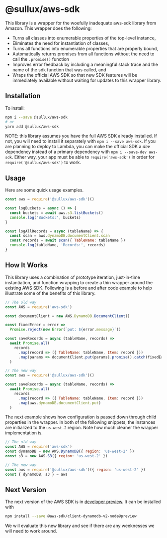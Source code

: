 # @sullux/aws-sdk

This library is a wrapper for the woefully inadequate aws-sdk library from Amazon. This wrapper does the following:

* Turns all classes into enumerable properties of the top-level instance,
* Eliminates the need for instantiation of classes,
* Turns all functions into enumerable properties that are properly bound,
* Automatically returns promises from all functions without the need to call the `.promise()` function
* Improves error feedback by including a meaningful stack trace and the name of the sdk function that was called, and
* Wraps the official AWS SDK so that new SDK features will be immediately available without waiting for updates to this wrapper library.

## Installation

To install:

```bash
npm i --save @sullux/aws-sdk
# or
yarn add @sullux/aws-sdk
```

NOTE: this library assumes you have the full AWS SDK already installed. If not, you will need to install it separately with `npm i --save aws-sdk`. If you are planning to deploy to Lambda, you can make the official SDK a _dev_ dependency instead of a primary dependency with `npm i --save-dev aws-sdk`. Either way, your app must be able to `require('aws-sdk')` in order for `require('@sullux/aws-sdk')` to work.

## Usage

Here are some quick usage examples.

```javascript
const aws = require('@sullux/aws-sdk')()

const logBuckets = async () => {
  const buckets = await aws.s3.listBuckets()
  console.log('Buckets:', buckets)
}

const logAllRecords = async (tableName) => {
  const scan = aws.dynamoDB.documentClient.scan
  const records = await scan({ TableName: tableName })
  console.log(tableName, 'Records:', records)
}
```

## How It Works

This library uses a combination of prototype iteration, just-in-time instantiation, and function wrapping to create a thin wrapper around the existing AWS SDK. Following is a before and after code example to help illustrate some of the benefits of this library.

```javascript
// The old way
const AWS = require('aws-sdk')

const documentClient = new AWS.DynamoDB.DocumentClient()

const fixedError = error =>
  Promise.reject(new Error(`put: ${error.message}`))

const saveRecords = async (tableName, records) =>
  await Promise.all(
    records
      .map(record => ({ TableName: tableName, Item: record }))
      .map(params => documentClient.put(params).promise().catch(fixedError))
  )

// The new way
const aws = require('@sullux/aws-sdk')()

const saveRecords = async (tableName, records) =>
  await Promise.all(
    records
      .map(record => ({ TableName: tableName, Item: record }))
      .map(aws.dynamoDB.documentClient.put)
  )
```

The next example shows how configuration is passed down through child properties in the wrapper. In both of the following snippets, the instances are initialized to the `us-west-2` region. Note how much cleaner the wrapper implementation is.

```javascript
// The old way
const AWS = require('aws-sdk')
const dynamoDB = new AWS.DynamoDB({ region: 'us-west-2' })
const s3 = new AWS.S3({ region: 'us-west-2' })

// The new way
const aws = require('@sullux/aws-sdk')({ region: 'us-west-2' })
const { dynamoDB, s3 } = aws
```

## Next Version

The next version of the AWS SDK is in [developer preview](https://aws.amazon.com/blogs/developer/new-aws-sdk-for-javascript-developer-preview/). It can be installed with

```bash
npm install --save @aws-sdk/client-dynamodb-v2-node@preview
```

We will evaluate this new library and see if there are any weeknesses we will need to work around.
